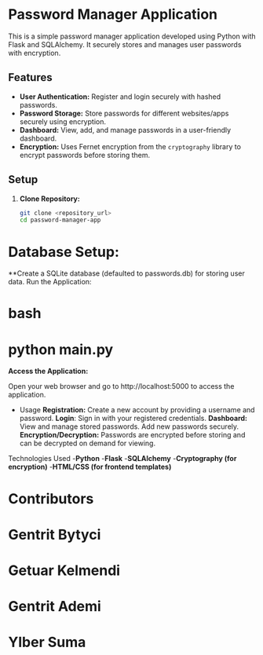 # Password Manager Application

This is a simple password manager application developed using Python with Flask and SQLAlchemy. It securely stores and manages user passwords with encryption.

## Features

- **User Authentication:** Register and login securely with hashed passwords.
- **Password Storage:** Store passwords for different websites/apps securely using encryption.
- **Dashboard:** View, add, and manage passwords in a user-friendly dashboard.
- **Encryption:** Uses Fernet encryption from the `cryptography` library to encrypt passwords before storing them.

## Setup

1. **Clone Repository:**
   ```bash
   git clone <repository_url>
   cd password-manager-app

# Database Setup:

**Create a SQLite database (defaulted to passwords.db) for storing user data.
Run the Application:

# bash

# python main.py
**Access the Application:**

Open your web browser and go to http://localhost:5000 to access the application.
- Usage
**Registration:** Create a new account by providing a username and password.
**Login**: Sign in with your registered credentials.
**Dashboard:** View and manage stored passwords. Add new passwords securely.
**Encryption/Decryption:** Passwords are encrypted before storing and can be decrypted on demand for viewing.

Technologies Used
-**Python**
-**Flask**
-**SQLAlchemy**
-**Cryptography (for encryption)**
-**HTML/CSS (for frontend templates)**
# Contributors
  # Gentrit Bytyci
  # Getuar Kelmendi
  # Gentrit Ademi
  # Ylber Suma
